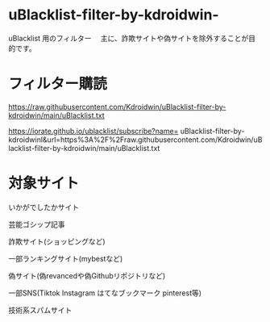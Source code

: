 # uBlacklist-filter-by-kdroidwin-
uBlacklist 用のフィルター　
主に、詐欺サイトや偽サイトを除外することが目的です。

# フィルター購読
https://raw.githubusercontent.com/Kdroidwin/uBlacklist-filter-by-kdroidwin/main/uBlacklist.txt

https://iorate.github.io/ublacklist/subscribe?name= uBlacklist-filter-by-kdroidwinl&url=https%3A%2F%2Fraw.githubusercontent.com/Kdroidwin/uBlacklist-filter-by-kdroidwin/main/uBlacklist.txt

# 対象サイト

いかがでしたかサイト

芸能ゴシップ記事

詐欺サイト(ショッピングなど)

一部ランキングサイト(mybestなど)

偽サイト(偽revancedや偽Githubリポジトリなど)

一部SNS(Tiktok Instagram はてなブックマーク pinterest等)

技術系スパムサイト

